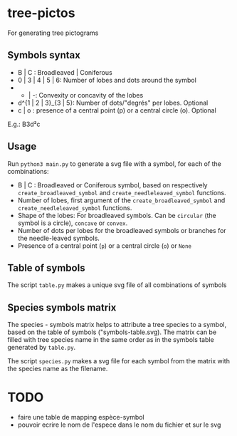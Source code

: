 tree-pictos
============

For generating tree pictograms

## Symbols syntax

- B | C : Broadleaved | Coniferous
- 0 | 3 | 4 | 5 | 6: Number of lobes and dots around the symbol
- + | -: Convexity or concavity of the lobes
- d^{1 | 2 | 3}_{3 | 5}: Number of dots/"degrés" per lobes. Optional
- c | o : presence of a central point (p) or a central circle (o). Optional

E.g.: B3d²c

## Usage

Run `python3 main.py` to generate a svg file with a symbol, for each of the combinations:

- B | C : Broadleaved or Coniferous symbol, based on respectively `create_broadleaved_symbol` and `create_needleleaved_symbol` functions.
- Number of lobes, first argument of the `create_broadleaved_symbol` and `create_needleleaved_symbol` functions.
- Shape of the lobes: For broadleaved symbols. Can be `circular` (the symbol is a circle), `concave` or `convex`.
- Number of dots per lobes for the broadleaved symbols or branches for the needle-leaved symbols.
- Presence of a central point (`p`) or a central circle (`o`) or `None`

## Table of symbols

The script `table.py` makes a unique svg file of all combinations of symbols

## Species symbols matrix

The species - symbols matrix helps to attribute a tree species to a symbol, based on the table of symbols ("symbols-table.svg). The matrix can be filled with tree species name in the same order as in the symbols table generated by `table.py`. 

The script `species.py` makes a svg file for each symbol from the matrix with the species name as the filename. 


# TODO

- faire une table de mapping espèce-symbol
- pouvoir ecrire le nom de l'espece dans le nom du fichier et sur le svg


